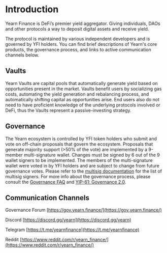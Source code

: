 # Introduction

Yearn Finance is DeFi’s premier yield aggregator. Giving individuals, DAOs and other protocols a way to deposit digital assets and receive yield.

The protocol is maintained by various independent developers and is governed by YFI holders. You can find brief descriptions of Yearn's core products, the governance process, and links to active communication channels below.

## Vaults

Yearn Vaults are capital pools that automatically generate yield based on opportunities present in the market. Vaults benefit users by socializing gas costs, automating the yield generation and rebalancing process, and automatically shifting capital as opportunities arise. End users also do not need to have proficient knowledge of the underlying protocols involved or DeFi, thus the Vaults represent a passive-investing strategy.

## Governance

The Yearn ecosystem is controlled by YFI token holders who submit and vote on off-chain proposals that govern the ecosystem. Proposals that generate majority support \(&gt;50% of the vote\) are implemented by a 9-member multi-signature wallet. Changes must be signed by 6 out of the 9 wallet signers to be implemented. The members of the multi-signature wallet were voted in by YFI holders and are subject to change from future governance votes. Please refer to the [multisig documentation](https://docs.yearn.finance/security/multisig) for the list of multisig signers. For more info about the governance process, please consult the [Governance FAQ](https://docs.yearn.finance/resources/faq#governance) and [YIP-61: Governance 2.0](https://gov.yearn.finance/t/yip-61-governance-2-0/10460).

## Communication Channels

Governance Forum [https://gov.yearn.finance/](https://gov.yearn.finance/)

Discord [https://discord.gg/yearn](https://discord.gg/yearn)

Telegram [https://t.me/yearnfinance](https://t.me/yearnfinance)

Reddit [https://www.reddit.com/r/yearn_finance/](https://www.reddit.com/r/yearn_finance/)

